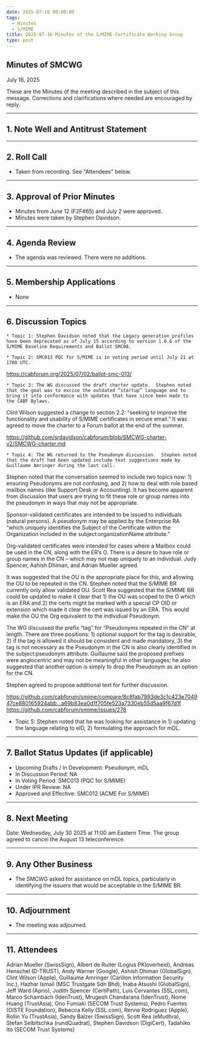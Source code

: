 ```yaml
---
date: 2025-07-16 00:00:00
tags:
  - Minutes
  - S/MIME
title: 2025-07-16 Minutes of the S/MIME Certificate Working Group
type: post
---
```


## Minutes of SMCWG

July 16, 2025
 
These are the Minutes of the meeting described in the subject of this message. Corrections and clarifications where needed are encouraged by reply.
 
________________________________________
 
## 1. Note Well and Antitrust Statement
 
________________________________________
 
## 2. Roll Call
 
*  Taken from recording. See "Attendees" below.
 
________________________________________
 
## 3. Approval of Prior Minutes
 
*  Minutes from June 12 (F2F#65) and July 2 were approved.
*  Minutes were taken by Stephen Davidson.
 
________________________________________
 
## 4. Agenda Review
 
*  The agenda was reviewed. There were no additions.
 
________________________________________
 
## 5. Membership Applications
 
*  None
 
________________________________________
 
## 6. Discussion Topics
 
    * Topic 1: Stephen Davidson noted that the Legacy generation profiles have been deprecated as of July 15 according to version 1.0.6 of the S/MIME Baseline Requirements and Ballot SMC08.
 
    * Topic 2: SMC013 PQC for S/MIME is in voting period until July 21 at 1700 UTC.

https://cabforum.org/2025/07/02/ballot-smc-013/
 
    * Topic 3: The WG discussed the draft charter update.  Stephen noted that the goal was to excise the outdated “startup” language and to bring it into conformance with updates that have since been made to the CABF Bylaws. 
 
Clint Wilson suggested a change to section 2.2: “seeking to improve the functionality and usability of S/MIME certificates in secure email.”  It was agreed to move the charter to a Forum ballot at the end of the summer.

https://github.com/srdavidson/cabforum/blob/SMCWG-charter-v2/SMCWG-charter.md
 
    * Topic 4: The WG returned to the Pseudonym discussion.  Stephen noted that the draft had been updated include text suggestions made by Guillaume Amringer during the last call.
 
Stephen noted that the conversation seemed to include two topics now: 1) ensuring Pseudonyms are not confusing, and 2) how to deal with role based mailbox names (like Support Desk or Accounting).  It has become apparent from discussion that users are trying to fit these role or group names into the pseudonym in ways that may not be appropriate. 
 
Sponsor-validated certificates are intended to be issued to individuals (natural persons).  A pseudonym may be applied by the Enterprise RA “which uniquely identifies the Subject of the Certificate within the Organization included in the subject:organizationName attribute.”
 
Org-validated certificates were intended for cases where a Mailbox could be used in the CN, along with the ER’s O.  There is a desire to have role or group names in the CN – which may not map uniquely to an individual.  Judy Spencer, Ashish Dhiman, and Adrian Mueller agreed. 
 
It was suggested that the OU is the appropriate place for this, and allowing the OU to be repeated in the CN.  Stephen noted that the S/MIME BR currently only allow validated OU. Scott Rea suggested that the S/MIME BR could be updated to make it clear that 1) the OU was scoped to the O which is an ERA and 2) the certs might be marked with a special CP OID or extension which made it clear the cert was issued by an ERA.  This would make the OU the Org equivalent to the individual Pseudonym.
 
The WG discussed the prefix “tag” for “Pseudonyms repeated in the CN” at length.  There are three positions: 1) optional support for the tag is desirable, 2) if the tag is allowed it should be consistent and made mandatory, 3) the tag is not necessary as the Pseudonym in the CN is also clearly identified in the subject:pseudonym attribute.  Guillaume said the proposed prefixes were anglocentric and may not be meaningful in other languages; he also suggested that another option is simply to drop the Pseudonym as an option for the CN.
 
Stephen agreed to propose additional text for further discussion.
 
https://github.com/cabforum/smime/compare/8c8fab7993de3c1c423e704947ce880165924abb...a69b83ea0d1f705fe523a7330eb55d5aa9f67d1f
https://github.com/cabforum/smime/issues/278
 
  * Topic 5: Stephen noted that he was looking for assistance in 1) updating the language relating to eID, 2) formulating the approach for mDL.
 
________________________________________
 
## 7. Ballot Status Updates (if applicable)
 
*  Upcoming Drafts / In Development: Pseudonym, mDL
*  In Discussion Period: NA
*  In Voting Period: SMC013 (PQC for S/MIME)
*  Under IPR Review: NA
*  Approved and Effective: SMC012 (ACME For S/MIME)
 
________________________________________
 
## 8. Next Meeting
 
Date: Wednesday, July 30 2025 at 11:00 am Eastern Time.  The group agreed to cancel the August 13 teleconference.
 
________________________________________
## 9. Any Other Business
 
*  The SMCWG asked for assistance on mDL topics, particularly in identifying the issuers that would be acceptable in the S/MIME BR. 
 
________________________________________
 
## 10. Adjournment
 
*  The meeting was adjourned.
 
________________________________________
 
## 11. Attendees
 
Adrian Mueller (SwissSign), Albert de Ruiter (Logius PKIoverheid), Andreas Henschel (D-TRUST), Andy Warner (Google), Ashish Dhiman (GlobalSign), Clint Wilson (Apple), Guillaume Amringer (Carillon Information Security Inc.), Hazhar Ismail (MSC Trustgate Sdn Bhd), Inaba Atsushi (GlobalSign), Jeff Ward (Aprio), Judith Spencer (CertiPath), Luis Cervantes (SSL.com), Marco Schambach (IdenTrust), Mrugesh Chandarana (IdenTrust), Nome Huang (TrustAsia), Ono Fumiaki (SECOM Trust Systems), Pedro Fuentes (OISTE Foundation), Rebecca Kelly (SSL.com), Renne Rodriguez (Apple), Rollin Yu (TrustAsia), Sandy Balzer (SwissSign), Scott Rea (eMudhra), Stefan Selbitschka (rundQuadrat), Stephen Davidson (DigiCert), Tadahiko Ito (SECOM Trust Systems)